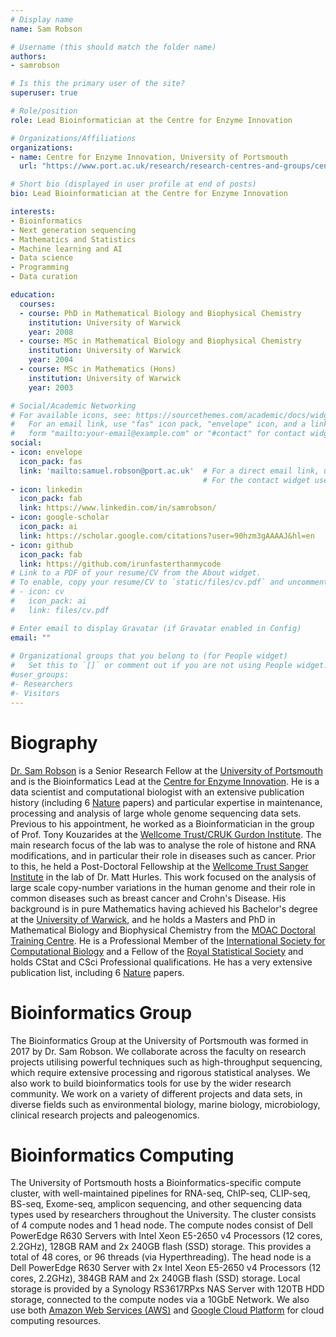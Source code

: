 ```yaml
---
# Display name
name: Sam Robson

# Username (this should match the folder name)
authors:
- samrobson

# Is this the primary user of the site?
superuser: true

# Role/position
role: Lead Bioinformatician at the Centre for Enzyme Innovation

# Organizations/Affiliations
organizations:
- name: Centre for Enzyme Innovation, University of Portsmouth
  url: "https://www.port.ac.uk/research/research-centres-and-groups/centre-for-enzyme-innovation"

# Short bio (displayed in user profile at end of posts)
bio: Lead Bioinformatician at the Centre for Enzyme Innovation

interests:
- Bioinformatics
- Next generation sequencing
- Mathematics and Statistics
- Machine learning and AI
- Data science
- Programming
- Data curation

education:
  courses:
  - course: PhD in Mathematical Biology and Biophysical Chemistry
    institution: University of Warwick
    year: 2008
  - course: MSc in Mathematical Biology and Biophysical Chemistry
    institution: University of Warwick
    year: 2004
  - course: MSc in Mathematics (Hons)
    institution: University of Warwick
    year: 2003

# Social/Academic Networking
# For available icons, see: https://sourcethemes.com/academic/docs/widgets/#icons
#   For an email link, use "fas" icon pack, "envelope" icon, and a link in the
#   form "mailto:your-email@example.com" or "#contact" for contact widget.
social:
- icon: envelope
  icon_pack: fas
  link: 'mailto:samuel.robson@port.ac.uk'  # For a direct email link, use "mailto:test@example.org". 
                                           # For the contact widget use #contact.
- icon: linkedin
  icon_pack: fab
  link: https://www.linkedin.com/in/samrobson/
- icon: google-scholar
  icon_pack: ai
  link: https://scholar.google.com/citations?user=90hzm3gAAAAJ&hl=en
- icon: github
  icon_pack: fab
  link: https://github.com/irunfasterthanmycode
# Link to a PDF of your resume/CV from the About widget.
# To enable, copy your resume/CV to `static/files/cv.pdf` and uncomment the lines below.  
# - icon: cv
#   icon_pack: ai
#   link: files/cv.pdf

# Enter email to display Gravatar (if Gravatar enabled in Config)
email: ""
  
# Organizational groups that you belong to (for People widget)
#   Set this to `[]` or comment out if you are not using People widget.  
#user_groups:
#- Researchers
#- Visitors
---
```


# Biography

[Dr. Sam Robson](https://researchportal.port.ac.uk/portal/en/persons/sam-robson(16b45af5-f1e3-40db-b638-aa26d4e29e2e).html) is a Senior Research Fellow at the [University of Portsmouth](https://www.port.ac.uk) and is the Bioinformatics Lead at the [Centre for Enzyme Innovation](https://www.port.ac.uk/research/research-centres-and-groups/centre-for-enzyme-innovation). He is a data scientist and computational biologist with an extensive publication history (including 6 [Nature](https://www.nature.com) papers) and particular expertise in maintenance, processing and analysis of large whole genome sequencing data sets. Previous to his appointment, he worked as a Bioinformatician in the group of Prof. Tony Kouzarides at the [Wellcome Trust/CRUK Gurdon Institute](https://www.gurdon.cam.ac.uk). The main research focus of the lab was to analyse the role of histone and RNA modifications, and in particular their role in diseases such as cancer. Prior to this, he held a Post-Doctoral Fellowship at the [Wellcome Trust Sanger Institute](https://www.sanger.ac.uk) in the lab of Dr. Matt Hurles. This work focused on the analysis of large scale copy-number variations in the human genome and their role in common diseases such as breast cancer and Crohn's Disease. His background is in pure Mathematics having achieved his Bachelor's degree at the [University of Warwick](https://warwick.ac.uk), and he holds a Masters and PhD in Mathematical Biology and Biophysical Chemistry from the [MOAC Doctoral Training Centre](https://warwick.ac.uk/fac/sci/moac/). He is a Professional Member of the [International Society for Computational Biology](https://www.iscb.org) and a Fellow of the [Royal Statistical Society](https://www.rss.org.uk) and holds CStat and CSci Professional qualifications. He has a very extensive publication list, including 6 [Nature](https://www.nature.com) papers.


# Bioinformatics Group

The Bioinformatics Group at the University of Portsmouth was formed in 2017 by Dr. Sam Robson. We collaborate across the faculty on research projects utilising powerful techniques such as high-throughput sequencing, which require extensive processing and rigorous statistical analyses. We also work to build bioinformatics tools for use by the wider research community. We work on a variety of different projects and data sets, in diverse fields such as environmental biology, marine biology, microbiology, clinical research projects and paleogenomics.


# Bioinformatics Computing 

The University of Portsmouth hosts a Bioinformatics-specific compute cluster, with well-maintained pipelines for RNA-seq, ChIP-seq, CLIP-seq, BS-seq, Exome-seq, amplicon sequencing, and other sequencing data types used by researchers throughout the University. The cluster consists of 4 compute nodes and 1 head node. The compute nodes consist of Dell PowerEdge R630 Servers with Intel Xeon E5-2650 v4 Processors (12 cores, 2.2GHz), 128GB RAM and 2x 240GB flash (SSD) storage. This provides a total of 48 cores, or 96 threads (via Hyperthreading). The head node is a Dell PowerEdge R630 Server with 2x Intel Xeon E5-2650 v4 Processors (12 cores, 2.2GHz), 384GB RAM and 2x 240GB flash (SSD) storage. Local storage is provided by a Synology RS3617RPxs NAS Server with 120TB HDD storage, connected to the compute nodes via a 10GbE Network. We also use both [Amazon Web Services (AWS)](https://aws.amazon.com) and [Google Cloud Platform](https://cloud.google.com) for cloud computing resources.

